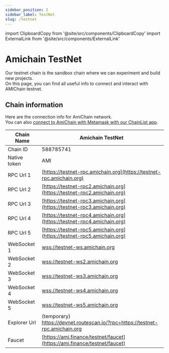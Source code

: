 ```yaml
---
sidebar_position: 2
sidebar_label: TestNet
slug: /testnet
---
```

import ClipboardCopy from '@site/src/components/ClipboardCopy'
import ExternalLink from '@site/src/components/ExternalLink'

# Amichain TestNet

Our testnet chain is the sandbox chain where we can experiment and build new projects.  
On this page, you can find all useful info to connect and interact with AMIChain testnet.

## Chain information
Here are the connection info for AmiChain network.  
You can also [connect to AmiChain with Metamask with our ChainList app](https://chainlist.amichain.org).

| Chain Name   | Amichain TestNet                                                                                                                                                                                                                                                        |
|--------------|-------------------------------------------------------------------------------------------------------------------------------------------------------------------------------------------------------------------------------------------------------------------------|
| Chain ID     | 588785741 <ClipboardCopy value="588785741" />                                                                                                                                                                                                                           |
| Native token | AMI <ClipboardCopy value="AMI" />                                                                                                                                                                                                                                       |
| RPC Url 1    | [https://testnet-rpc.amichain.org](https://testnet-rpc.amichain.org) <ClipboardCopy value="https://testnet-rpc.amichain.org" />                                                                                                                                         |
| RPC Url 2    | [https://testnet-rpc2.amichain.org](https://testnet-rpc2.amichain.org) <ClipboardCopy value="https://testnet-rpc2.amichain.org" />                                                                                                                                      |
| RPC Url 3    | [https://testnet-rpc3.amichain.org](https://testnet-rpc3.amichain.org) <ClipboardCopy value="https://testnet-rpc3.amichain.org" />                                                                                                                                      |
| RPC Url 4    | [https://testnet-rpc4.amichain.org](https://testnet-rpc4.amichain.org) <ClipboardCopy value="https://testnet-rpc4.amichain.org" />                                                                                                                                      |
| RPC Url 5    | [https://testnet-rpc5.amichain.org](https://testnet-rpc5.amichain.org) <ClipboardCopy value="https://testnet-rpc5.amichain.org" />                                                                                                                                      |
| WebSocket 1  | [wss://testnet-ws.amichain.org](wss://testnet-ws.amichain.org) <ClipboardCopy value="wss://testnet-ws.amichain.org" />                                                                                                                                                  |
| WebSocket 2  | [wss://testnet-ws2.amichain.org](wss://testnet-ws2.amichain.org) <ClipboardCopy value="wss://testnet-ws2.amichain.org" />                                                                                                                                               |
| WebSocket 3  | [wss://testnet-ws3.amichain.org](wss://testnet-ws3.amichain.org) <ClipboardCopy value="wss://testnet-ws3.amichain.org" />                                                                                                                                               |
| WebSocket 4  | [wss://testnet-ws4.amichain.org](wss://testnet-ws4.amichain.org) <ClipboardCopy value="wss://testnet-ws4.amichain.org" />                                                                                                                                               |
| WebSocket 5  | [wss://testnet-ws5.amichain.org](wss://testnet-ws5.amichain.org) <ClipboardCopy value="wss://testnet-ws5.amichain.org" />                                                                                                                                               |
| Explorer Url | (temporary)<br/>https://devnet.routescan.io/?rpc=https://testnet-rpc.amichain.org <ExternalLink href="https://devnet.routescan.io/?rpc=https://testnet-rpc.amichain.org" /> <ClipboardCopy value="https://devnet.routescan.io/?rpc=https://testnet-rpc.amichain.org" /> |
| Faucet       | [https://ami.finance/testnet/faucet](https://ami.finance/testnet/faucet) <ExternalLink href="https://ami.finance/testnet/faucet" /> <ClipboardCopy value="https://ami.finance/testnet/faucet" />                                                                        |
